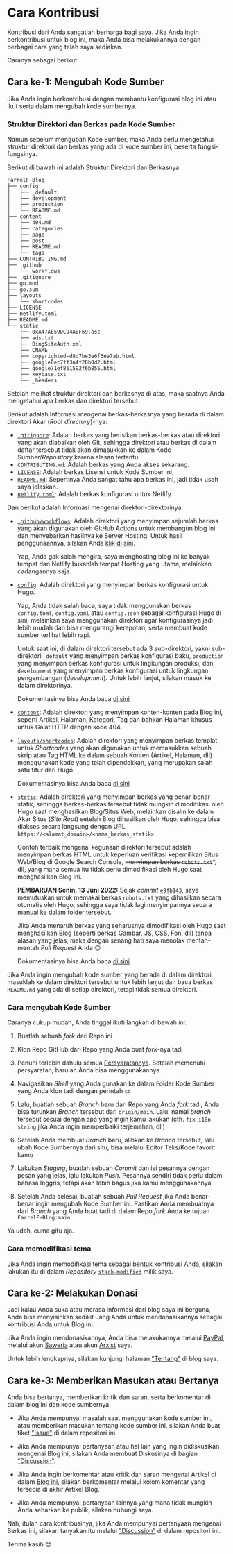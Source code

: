 # Cara Kontribusi
Kontribusi dari Anda sangatlah berharga bagi saya. Jika Anda ingin berkontribusi untuk blog ini, maka Anda bisa melakukannya dengan berbagai cara yang telah saya sediakan.

Caranya sebagai berikut:

## Cara ke-1: Mengubah Kode Sumber
Jika Anda ingin berkontribusi dengan membantu konfigurasi blog ini atau ikut serta dalam mengubah kode sumbernya.

### Struktur Direktori dan Berkas pada Kode Sumber
Namun sebelum mengubah Kode Sumber, maka Anda perlu mengetahui struktur direktori dan berkas yang ada di kode sumber ini, beserta fungsi-fungsinya.

Berikut di bawah ini adalah Struktur Direktori dan Berkasnya:

```plain
FarrelF-Blog
├── config
│   ├── _default
│   ├── development
│   ├── production
│   └── README.md
├── content
│   ├── 404.md
│   ├── categories
│   ├── page
│   ├── post
│   ├── README.md
│   └── tags
├── CONTRIBUTING.md
├── .github
│   └── workflows
├── .gitignore
├── go.mod
├── go.sum
├── layouts
│   └── shortcodes
├── LICENSE
├── netlify.toml
├── README.md
└── static
    ├── 0xA47AE59DC94ABF69.asc
    ├── ads.txt
    ├── BingSiteAuth.xml
    ├── CNAME
    ├── copyrighted-d8d7be3e6f3ee7ab.html
    ├── google0ec7ff3a4f28b0d2.html
    ├── google71ef861592f6b855.html
    ├── keybase.txt
    └── _headers
```

Setelah melihat struktur direktori dan berkasnya di atas, maka saatnya Anda mengetahui apa berkas dan direktori tersebut.

Berikut adalah Informasi mengenai berkas-berkasnya yang berada di dalam direktori Akar (_Root directory_)-nya:
- [`.gitignore`](.gitignore): Adalah berkas yang berisikan berkas-berkas atau direktori yang akan diabaikan oleh Git, sehingga direktori atau berkas di dalam daftar tersebut tidak akan dimasukkan ke dalam Kode Sumber/_Repository_ karena alasan tertentu.
- `CONTRIBUTING.md`: Adalah berkas yang Anda akses sekarang.
- [`LICENSE`](LICENSE): Adalah berkas Lisensi untuk Kode Sumber ini,
- [`README.md`](README.md): Sepertinya Anda sangat tahu apa berkas ini, jadi tidak usah saya jelaskan.
- [`netlify.toml`](netlify.toml): Adalah berkas konfigurasi untuk Netlify.

Dan berikut adalah Informasi mengenai direktori-direktorinya:
- [`.github/workflows`](.github/workflows): Adalah direktori yang menyimpan sejumlah berkas yang akan digunakan oleh GitHub Actions untuk membangun blog ini dan menyebarkan hasilnya ke Server Hosting. Untuk hasil penggunaannya, silakan Anda [klik di sini](https://github.com/FarrelF/Blog/actions).

    Yap, Anda gak salah mengira, saya menghosting blog ini ke banyak tempat dan Netlify bukanlah tempat Hosting yang utama, melainkan cadangannya saja.

- [`config`](config): Adalah direktori yang menyimpan berkas konfigurasi untuk Hugo.

    Yap, Anda tidak salah baca, saya tidak menggunakan berkas `config.toml`, `config.yaml` atau `config.json` sebagai konfigurasi Hugo di sini, melainkan saya menggunakan direktori agar konfigurasinya jadi lebih mudah dan bisa mengurangi kerepotan, serta membuat kode sumber terlihat lebih rapi.

    Untuk saat ini, di dalam direktori tersebut ada 3 sub-direktori, yakni sub-direktori `_default` yang menyimpan berkas konfigurasi baku, `production` yang menyimpan berkas konfigurasi untuk lingkungan produksi, dan `development` yang menyimpan berkas konfigurasi untuk lingkungan pengembangan (_development_). Untuk lebih lanjut, silakan masuk ke dalam direktorinya.

    Dokumentasinya bisa Anda baca [di sini](https://gohugo.io/getting-started/configuration/#configuration-directory)

- [`content`](content): Adalah direktori yang menyimpan konten-konten pada Blog ini, seperti Artikel, Halaman, Kategori, Tag dan bahkan Halaman khusus untuk Galat HTTP dengan kode 404.
- [`layouts/shortcodes`](layouts/shortcodes): Adalah direktori yang menyimpan berkas templat untuk _Shortcodes_ yang akan digunakan untuk memasukkan sebuah skrip atau Tag HTML ke dalam sebuah Konten (Artikel, Halaman, dll) menggunakan kode yang telah dipendekkan, yang merupakan salah satu fitur dari Hugo.

    Dokumentasinya bisa Anda baca [di sini](https://gohugo.io/templates/shortcode-templates/)

- [`static`](static): Adalah direktori yang menyimpan berkas yang benar-benar statik, sehingga berkas-berkas tersebut tidak mungkin dimodifikasi oleh Hugo saat menghasilkan Blog/Situs Web, melainkan disalin ke dalam Akar Situs (_Site Root_) setelah Blog dihasilkan oleh Hugo, sehingga bisa diakses secara langsung dengan URL `https://<alamat_domain>/<nama_berkas_statik>`.

    Contoh terbaik mengenai kegunaan direktori tersebut adalah menyimpan berkas HTML untuk keperluan verifikasi kepemilikan Situs Web/Blog di Google Search Console, ~~menyimpan berkas `robots.txt`~~*, dll, yang mana semua itu tidak perlu dimodifikasi oleh Hugo saat menghasilkan Blog ini.

    **PEMBARUAN Senin, 13 Juni 2022:** Sejak _commit_ [`e9fb143`](https://github.com/FarrelF/Blog/commit/e9fb1439cb3f1cd88d61d014a8d035faf7929f5c), saya memutuskan untuk memakai berkas `robots.txt` yang dihasilkan secara otomatis oleh Hugo, sehingga saya tidak lagi menyimpannya secara manual ke dalam folder tersebut.

    Jika Anda menaruh berkas yang seharusnya dimodifikasi oleh Hugo saat menghasilkan Blog (seperti berkas Gambar, JS, CSS, Fon, dll) tanpa alasan yang jelas, maka dengan senang hati saya menolak mentah-mentah _Pull Request_ Anda 😊

    Dokumentasinya bisa Anda baca [di sini](https://gohugo.io/content-management/static-files/)

Jika Anda ingin mengubah kode sumber yang berada di dalam direktori, masuklah ke dalam direktori tersebut untuk lebih lanjut dan baca berkas `README.md` yang ada di setiap direktori, tetapi tidak semua direktori.

### Cara mengubah Kode Sumber
Caranya cukup mudah, Anda tinggal ikuti langkah di bawah ini:

1. Buatlah sebuah _fork_ dari Repo ini

2. Klon Repo GitHub dari Repo yang Anda buat _fork_-nya tadi

3. Penuhi terlebih dahulu semua [Persyaratannya](https://github.com/FarrelF/Blog#persyaratan). Setelah memenuhi persyaratan, barulah Anda bisa menggunakannya

4. Navigasikan _Shell_ yang Anda gunakan ke dalam Folder Kode Sumber yang Anda klon tadi dengan perintah `cd`

5. Lalu, buatlah sebuah _Branch_ baru dari Repo yang Anda _fork_ tadi, Anda bisa turunkan _Branch_ tersebut dari `origin/main`. Lalu, namai _branch_ tersebut sesuai dengan apa yang ingin kamu lakukan (cth. `fix-i18n-string` jika Anda ingin memperbaiki terjemahan, dll)

6. Setelah Anda membuat _Branch_ baru, alihkan ke _Branch_ tersebut, lalu ubah Kode Sumbernya dari situ, bisa melalui Editor Teks/Kode favorit kamu

7. Lakukan _Staging_, buatlah sebuah _Commit_ dan isi pesannya dengan pesan yang jelas, lalu lakukan _Push_. Pesannya sendiri tidak perlu dalam bahasa Inggris, tetapi akan lebih bagus jika kamu menggunakannya

8. Setelah Anda selesai, buatlah sebuah _Pull Request_ jika Anda benar-benar ingin mengubah Kode Sumber ini. Pastikan Anda membuatnya dari _Branch_ yang Anda buat tadi di dalam Repo _fork_ Anda ke tujuan `FarrelF-Blog:main`

Ya udah, cuma gitu aja.

### Cara memodifikasi tema
Jika Anda ingin memodifikasi tema sebagai bentuk kontribusi Anda, silakan lakukan itu di dalam _Repository_ [`stack-modified`](https://github.com/FarrelF/stack-modified) milik saya.

## Cara ke-2: Melakukan Donasi
Jadi kalau Anda suka atau merasa informasi dari blog saya ini berguna, Anda bisa menyisihkan sedikit uang Anda untuk mendonasikannya sebagai kontribusi Anda untuk Blog ini. 

Jika Anda ingin mendonasikannya, Anda bisa melakukannya melalui [PayPal](https://paypal.me/FarrelF), melalui akun [Saweria](https://saweria.co/FarrelFranqois) atau akun [Arxist](https://arxist.id/tip/farrelf) saya.

Untuk lebih lengkapnya, silakan kunjungi halaman ["Tentang"](https://farrel.franqois.id/tentang/) di blog saya.

## Cara ke-3: Memberikan Masukan atau Bertanya
Anda bisa bertanya, memberikan kritik dan saran, serta berkomentar di dalam blog ini dan kode sumbernya.

- Jika Anda mempunyai masalah saat menggunakan kode sumber ini, atau memberikan masukan tentang kode sumber ini, silakan Anda buat tiket ["Issue"](https://github.com/FarrelF/Blog/issues) di dalam repositori ini.

- Jika Anda mempunyai pertanyaan atau hal lain yang ingin didiskusikan mengenai Blog ini, silakan Anda membuat Diskusinya di bagian ["Discussion"](https://github.com/FarrelF/Blog/discussions).

- Jika Anda ingin berkomentar atau kritik dan saran mengenai Artikel di dalam [Blog ini](https://farrel.franqois.id), silakan berkomentar melalui kolom komentar yang tersedia di akhir Artikel Blog.

- Jika Anda mempunyai pertanyaan lainnya yang mana tidak mungkin Anda sebarkan ke publik, silakan hubungi saya.

Nah, itulah cara kontribusinya, jika Anda mempunyai pertanyaan mengenai Berkas ini, silakan tanyakan itu melalui ["Discussion"](https://github.com/FarrelF/Blog/discussions) di dalam repositori ini.

Terima kasih 😊
